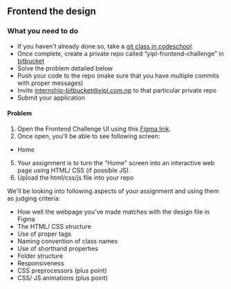 ## Frontend the design

### What you need to do

* If you haven't already done so, take a [git class in codeschool](https://www.codeschool.com/courses/try-git).
* Once complete, create a private repo called “yipl-frontend-challenge” in [bitbucket](https://bitbucket.org)
* Solve the problem detailed below
* Push your code to the repo (make sure that you have multiple commits with proper messages) 
* Invite internship-bitbucket@yipl.com.np to that particular private repo
* Submit your application

#### Problem

1. Open the Frontend Challenge UI using this [Figma link](https://www.figma.com/file/Etjr8oSoRjcuHusrRcU7za/Front-End-Challenge?node-id=0%3A5&t=asqi3ObcKtaYQGKu-1).
2. Once open, you'll  be able to see following screen: 
 - Home
5. Your assignment is to turn the "Home" screen into an interactive web page using HTML/ CSS (if possible JS). 
5. Upload the html/css/js file into your repo

We'll be looking into following aspects of your assignment and using them as judging criteria:
- How well the webpage you've made matches with the design file in Figma
- The HTML/ CSS structure 
- Use of proper tags
- Naming convention of class names
- Use of shorthand properties
- Folder structure
- Responsiveness
- CSS preprocessors (plus point)
- CSS/ JS animations (plus point)
